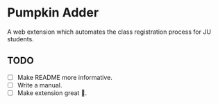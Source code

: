 # Pumpkin Adder

A web extension which automates the class registration process for JU students.

## TODO

-   [ ] Make README more informative.
-   [ ] Write a manual.
-   [ ] Make extension great 🌹.
